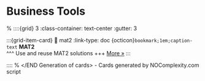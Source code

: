 # Business Tools 
% <Start Generation of cards> 
::::{grid} 3
:class-container: text-center
:gutter: 3 

:::{grid-item-card}
:link: mat2
:link-type: doc
{octicon}`bookmark;1em;caption-text` **MAT2**        
^^^
Use and reuse MAT2 solutions
+++
[More »](mat2)
:::


::::
% </END Generation of cards> - Cards generated by NOComplexity.com script